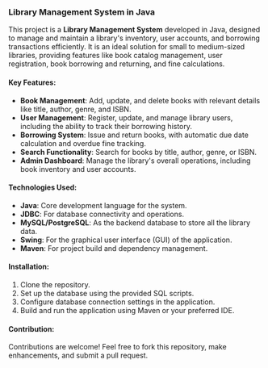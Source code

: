 ### Library Management System in Java

This project is a **Library Management System** developed in Java, designed to manage and maintain a library's inventory, user accounts, and borrowing transactions efficiently. It is an ideal solution for small to medium-sized libraries, providing features like book catalog management, user registration, book borrowing and returning, and fine calculations.

#### Key Features:
- **Book Management**: Add, update, and delete books with relevant details like title, author, genre, and ISBN.
- **User Management**: Register, update, and manage library users, including the ability to track their borrowing history.
- **Borrowing System**: Issue and return books, with automatic due date calculation and overdue fine tracking.
- **Search Functionality**: Search for books by title, author, genre, or ISBN.
- **Admin Dashboard**: Manage the library's overall operations, including book inventory and user accounts.

#### Technologies Used:
- **Java**: Core development language for the system.
- **JDBC**: For database connectivity and operations.
- **MySQL/PostgreSQL**: As the backend database to store all the library data.
- **Swing**: For the graphical user interface (GUI) of the application.
- **Maven**: For project build and dependency management.

#### Installation:
1. Clone the repository.
2. Set up the database using the provided SQL scripts.
3. Configure database connection settings in the application.
4. Build and run the application using Maven or your preferred IDE.

#### Contribution:
Contributions are welcome! Feel free to fork this repository, make enhancements, and submit a pull request.

